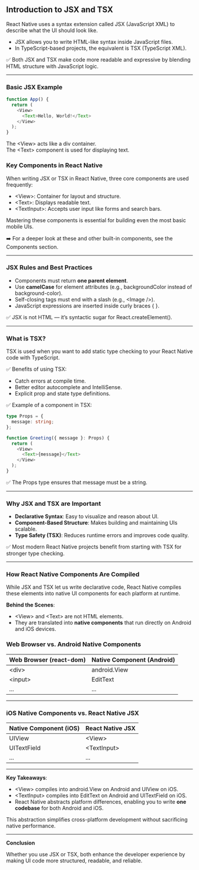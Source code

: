 ## Introduction to JSX and TSX

React Native uses a syntax extension called <span class="codeSnip">JSX</span> (JavaScript XML) to describe what the UI should look like.

- <span class="codeSnip">JSX</span> allows you to write HTML-like syntax inside JavaScript files.
- In TypeScript-based projects, the equivalent is <span class="codeSnip">TSX</span> (TypeScript XML).

✅ Both <span class="codeSnip">JSX</span> and <span class="codeSnip">TSX</span> make code more readable and expressive by blending HTML structure with JavaScript logic.

---

### Basic JSX Example

```javascript
function App() {
  return (
    <View>
      <Text>Hello, World!</Text>
    </View>
  );
}
```

The <span class="codeSnip">&lt;View&gt;</span> acts like a div container.  
The <span class="codeSnip">&lt;Text&gt;</span> component is used for displaying text.

### Key Components in React Native

When writing JSX or TSX in React Native, three core components are used frequently:

- <span class="codeSnip">&lt;View&gt;</span>: Container for layout and structure.
- <span class="codeSnip">&lt;Text&gt;</span>: Displays readable text.
- <span class="codeSnip">&lt;TextInput&gt;</span>: Accepts user input like forms and search bars.

Mastering these components is essential for building even the most basic mobile UIs.

➡️ For a deeper look at these and other built-in components, see the <span class="emphasis">Components</span> section.

---

### JSX Rules and Best Practices

- Components must return **one parent element**.
- Use **camelCase** for element attributes (e.g., <span class="codeSnip">backgroundColor</span> instead of <span class="codeSnip">background-color</span>).
- Self-closing tags must end with a slash (e.g., <span class="codeSnip">&lt;Image /&gt;</span>).
- JavaScript expressions are inserted inside curly braces <span class="codeSnip">{ }</span>.

✅ JSX is not HTML — it’s syntactic sugar for <span class="codeSnip">React.createElement()</span>.

---

### What is TSX?

<span class="codeSnip">TSX</span> is used when you want to add static type checking to your React Native code with TypeScript.

✅ Benefits of using <span class="codeSnip">TSX</span>:

- Catch errors at compile time.
- Better editor autocomplete and IntelliSense.
- Explicit prop and state type definitions.

✅ Example of a component in TSX:

```typescript
type Props = {
  message: string;
};

function Greeting({ message }: Props) {
  return (
    <View>
      <Text>{message}</Text>
    </View>
  );
}
```

✅ The <span class="codeSnip">Props</span> type ensures that <span class="codeSnip">message</span> must be a string.

---

### Why JSX and TSX are Important

- **Declarative Syntax**: Easy to visualize and reason about UI.
- **Component-Based Structure**: Makes building and maintaining UIs scalable.
- **Type Safety (TSX)**: Reduces runtime errors and improves code quality.

✅ Most modern React Native projects benefit from starting with <span class="codeSnip">TSX</span> for stronger type checking.

---

### How React Native Components Are Compiled

While JSX and TSX let us write declarative code, React Native compiles these elements into native UI components for each platform at runtime.

**Behind the Scenes**:
- <span class="codeSnip">&lt;View&gt;</span> and <span class="codeSnip">&lt;Text&gt;</span> are not HTML elements.
- They are translated into **native components** that run directly on Android and iOS devices.

### Web Browser vs. Android Native Components

<table class="notesTable">
  <thead>
    <tr class="tableHeader">
      <th class="tableCellHeader">Web Browser (react-dom)</th>
      <th class="tableCellHeader">Native Component (Android)</th>
    </tr>
  </thead>
  <tbody>
    <tr class="tableRow">
      <td class="tableCell">&lt;div&gt;</td>
      <td class="tableCell">android.View</td>
    </tr>
    <tr class="tableRow">
      <td class="tableCell">&lt;input&gt;</td>
      <td class="tableCell">EditText</td>
    </tr>
    <tr class="tableRow">
      <td class="tableCell">...</td>
      <td class="tableCell">...</td>
    </tr>
  </tbody>
</table>

---

### iOS Native Components vs. React Native JSX

<table class="notesTable">
  <thead>
    <tr class="tableHeader">
      <th class="tableCellHeader">Native Component (iOS)</th>
      <th class="tableCellHeader">React Native JSX</th>
    </tr>
  </thead>
  <tbody>
    <tr class="tableRow">
      <td class="tableCell">UIView</td>
      <td class="tableCell">&lt;View&gt;</td>
    </tr>
    <tr class="tableRow">
      <td class="tableCell">UITextField</td>
      <td class="tableCell">&lt;TextInput&gt;</td>
    </tr>
    <tr class="tableRow">
      <td class="tableCell">...</td>
      <td class="tableCell">...</td>
    </tr>
  </tbody>
</table>

---

**Key Takeaways**:
- <span class="codeSnip">&lt;View&gt;</span> compiles into <span class="codeSnip">android.View</span> on Android and <span class="codeSnip">UIView</span> on iOS.
- <span class="codeSnip">&lt;TextInput&gt;</span> compiles into <span class="codeSnip">EditText</span> on Android and <span class="codeSnip">UITextField</span> on iOS.
- React Native abstracts platform differences, enabling you to write **one codebase** for both Android and iOS.

This abstraction simplifies cross-platform development without sacrificing native performance.

---

**Conclusion**

Whether you use <span class="codeSnip">JSX</span> or <span class="codeSnip">TSX</span>, both enhance the developer experience by making UI code more structured, readable, and reliable.

